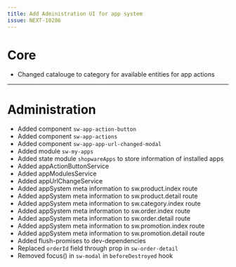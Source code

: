 ```yaml
---
title: Add Administration UI for app system
issue: NEXT-10286
---
```

# Core

*  Changed catalouge to category for available entities for app actions
___
# Administration
* Added component `sw-app-action-button`
* Added component `sw-app-actions`
* Added component `sw-app-app-url-changed-modal`
* Added module `sw-my-apps`
* Added state module `shopwareApps` to store information of installed apps
* Added appActionButtonService
* Added appModulesService
* Added appUrlChangeService
* Added appSystem meta information to sw.product.index route
* Added appSystem meta information to sw.product.detail route
* Added appSystem meta information to sw.category.index route
* Added appSystem meta information to sw.order.index route
* Added appSystem meta information to sw.order.detail route
* Added appSystem meta information to sw.promotion.index route
* Added appSystem meta information to sw.promotion.detail route
* Added flush-promises to dev-dependencies
* Replaced `orderId` field through prop in `sw-order-detail`
* Removed focus() in `sw-modal` in `beforeDestroyed` hook

